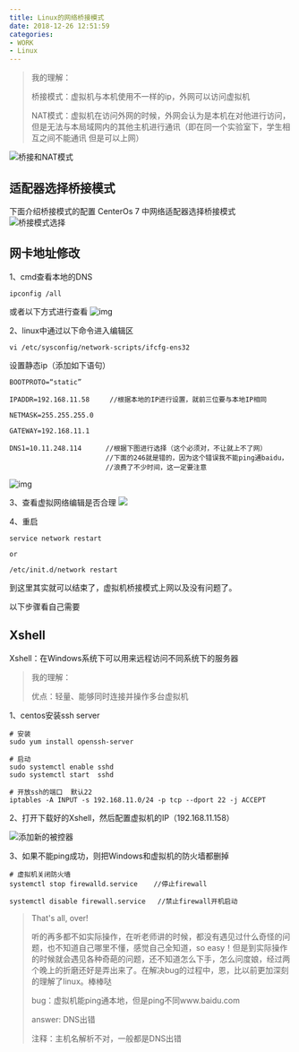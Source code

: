 ```yaml
---
title: Linux的网络桥接模式
date: 2018-12-26 12:51:59
categories:
- WORK
- Linux
---
```


> 我的理解：
> 
> 桥接模式：虚拟机与本机使用不一样的ip，外网可以访问虚拟机
> 
> NAT模式：虚拟机在访问外网的时候，外网会认为是本机在对他进行访问，但是无法与本局域网内的其他主机进行通讯（即在同一个实验室下，学生相互之间不能通讯 但是可以上网）

![桥接和NAT模式](http://pic.yuti.site/DockerRouter.png)




## 适配器选择桥接模式

下面介绍桥接模式的配置
CenterOs 7 中网络适配器选择桥接模式
![桥接模式选择](http://pic.yuti.site/bridgeModel.png)

## 网卡地址修改

1、cmd查看本地的DNS

```
ipconfig /all
```
或者以下方式进行查看
![img](http://pic.yuti.site/DNS.png)


2、linux中通过以下命令进入编辑区

```
vi /etc/sysconfig/network-scripts/ifcfg-ens32
```

设置静态ip（添加如下语句）    

```
BOOTPROTO=“static”

IPADDR=192.168.11.58     //根据本地的IP进行设置，就前三位要与本地IP相同

NETMASK=255.255.255.0

GATEWAY=192.168.11.1

DNS1=10.11.248.114      //根据下图进行选择（这个必须对，不让就上不了网）
                        //下面的246就是错的，因为这个错误我不能ping通baidu，
                        //浪费了不少时间，这一定要注意
```

![img](http://pic.yuti.site/DNS1.png)

3、查看虚拟网络编辑是否合理
![](http://pic.yuti.site/AutoBridgeModel.png)

4、重启

```
service network restart

or

/etc/init.d/network restart
```


到这里其实就可以结束了，虚拟机桥接模式上网以及没有问题了。

以下步骤看自己需要

## Xshell

Xshell：在Windows系统下可以用来远程访问不同系统下的服务器

> 我的理解：
> 
> 优点：轻量、能够同时连接并操作多台虚拟机



1、centos安装ssh server

```
# 安装
sudo yum install openssh-server

# 启动
sudo systemctl enable sshd
sudo systemctl start  sshd

# 开放ssh的端口  默认22
iptables -A INPUT -s 192.168.11.0/24 -p tcp --dport 22 -j ACCEPT

```

2、打开下载好的Xshell，然后配置虚拟机的IP（192.168.11.158）

![添加新的被控器](http://pic.yuti.site/Xshell.png)


3、如果不能ping成功，则把Windows和虚拟机的防火墙都删掉

```
# 虚拟机关闭防火墙
systemctl stop firewalld.service    //停止firewall

systemctl disable firewall.service   //禁止firewall开机启动
```

> That's all, over!
> 
> 听的再多都不如实际操作，在听老师讲的时候，都没有遇见过什么奇怪的问题，也不知道自己哪里不懂，感觉自己全知道，so easy！但是到实际操作的时候就会遇见各种奇葩的问题，还不知道怎么下手，怎么问度娘，经过两个晚上的折磨还好是弄出来了。在解决bug的过程中，恩，比以前更加深刻的理解了linux。棒棒哒
> 
> bug：虚拟机能ping通本地，但是ping不同www.baidu.com
> 
> answer: DNS出错
> 
> 注释：主机名解析不对，一般都是DNS出错




